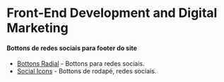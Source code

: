 # Front-End Development and Digital Marketing #
#### Bottons de redes sociais para footer do site ####
* [Bottons Radial](https://emersonn-e-coder.github.io/Bottons-radial/) - Bottons para redes sociais.
* [Social Icons](https://emersonn-e-coder.github.io/Social-icons/) - Bottons de rodapé, redes sociais.
